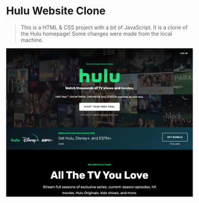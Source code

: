 # Hulu Website Clone

> This is a HTML & CSS project with a bit of JavaScript. It is a clone of the Hulu homepage! Some changes were made from the local machine. 

![Hulu Clone](/img/screen.png 'Hulu Clone')
